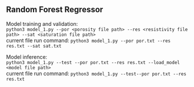 ## Random Forest Regressor

Model training and validation:  
```python3 model_1.py --por <porosity file path> --res <resistivity file path> --sat <saturation file path>```  
current file run command: ```python3 model_1.py --por por.txt --res res.txt --sat sat.txt```

Model inference:  
```python3 model_1.py --test --por por.txt --res res.txt --load_model <model file path>```  
current file run command: ```python3 model_1.py --test--por por.txt --res res.txt```

